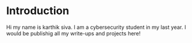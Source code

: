 # Introduction
Hi my name is karthik siva. I am a cybersecurity student in my last year. I would be publishig all my write-ups and projects here!
